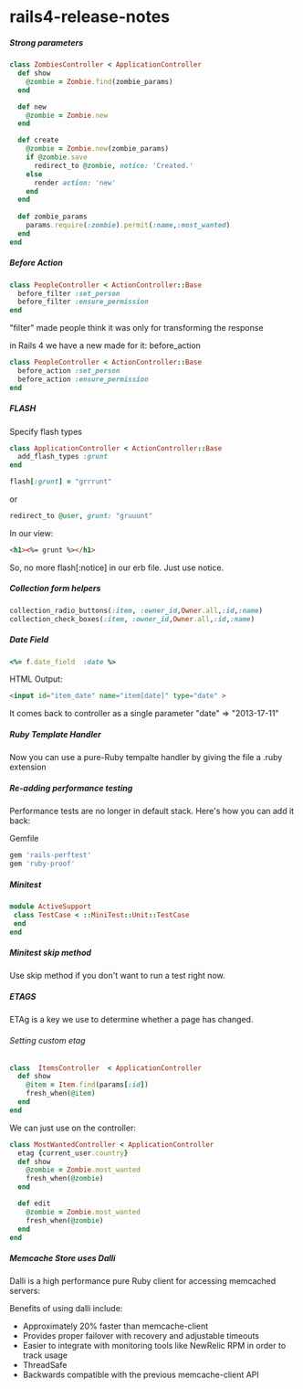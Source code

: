 rails4-release-notes
====================


##### Strong parameters

```ruby
class ZombiesController < ApplicationController
  def show
    @zombie = Zombie.find(zombie_params)
  end

  def new
    @zombie = Zombie.new
  end

  def create
    @zombie = Zombie.new(zombie_params)
    if @zombie.save
      redirect_to @zombie, notice: 'Created.'
    else
      render action: 'new'
    end
  end
  
  def zombie_params
    params.require(:zombie).permit(:name,:most_wanted)
  end
end
```

##### Before Action

```ruby
class PeopleController < ActionController::Base
  before_filter :set_person
  before_filter :ensure_permission
end
```
"filter" made people think it was only for transforming the response

in Rails 4 we have a new made for it: before_action

```ruby
class PeopleController < ActionController::Base
  before_action :set_person
  before_action :ensure_permission
end
```

##### FLASH

Specify flash types

```ruby
class ApplicationController < ActionController::Base
  add_flash_types :grunt
end
```

```ruby
flash[:grunt] = "grrrunt"
```
or
```ruby
redirect_to @user, grunt: "gruuunt"
```

In our view:

```html
<h1><%= grunt %></h1>
```
So, no more flash[:notice] in our erb file. Just use notice.


##### Collection form helpers

```ruby
collection_radio_buttons(:item, :owner_id,Owner.all,:id,:name)
collection_check_boxes(:item, :owner_id,Owner.all,:id,:name)
```

##### Date Field

```ruby
<%= f.date_field  :date %>
```

HTML Output:
```html
<input id="item_date" name="item[date]" type="date" >
```
It comes back to controller as a single parameter
"date" => "2013-17-11"


##### Ruby Template Handler

Now you can use a pure-Ruby tempalte handler by giving the file a .ruby extension

##### Re-adding performance testing

Performance tests are no longer in default stack. Here's how you can add it back:

Gemfile
```ruby
gem 'rails-perftest'
gem 'ruby-proof'
```

##### Minitest


```ruby
module ActiveSupport
 class TestCase < ::MiniTest::Unit::TestCase
 end
end
```

##### Minitest skip method

Use skip method if you don't want to run a test right now.

##### ETAGS

ETAg is a key we use to determine whether a page has changed.

###### Setting custom etag

```ruby
class  ItemsController  < ApplicationController
  def show
    @item = Item.find(params[:id])
    fresh_when(@item)
  end
end
```


We can just use on the controller:
```ruby
class MostWantedController < ApplicationController
  etag {current_user.country}
  def show
    @zombie = Zombie.most_wanted
    fresh_when(@zombie)
  end

  def edit
    @zombie = Zombie.most_wanted
    fresh_when(@zombie)
  end
end
```

##### Memcache Store uses Dalli

Dalli is a high performance pure Ruby client for accessing memcached servers:

Benefits of using dalli include:

- Approximately 20% faster than memcache-client
- Provides proper failover with recovery and adjustable timeouts
- Easier to integrate with monitoring tools like NewRelic RPM in order to track usage 
- ThreadSafe
- Backwards compatible with the previous memcache-client API
